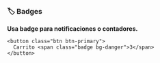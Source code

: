 ### **🏷️ Badges**

**Usa badge para notificaciones o contadores.**

```
<button class="btn btn-primary">
  Carrito <span class="badge bg-danger">3</span>
</button>
```